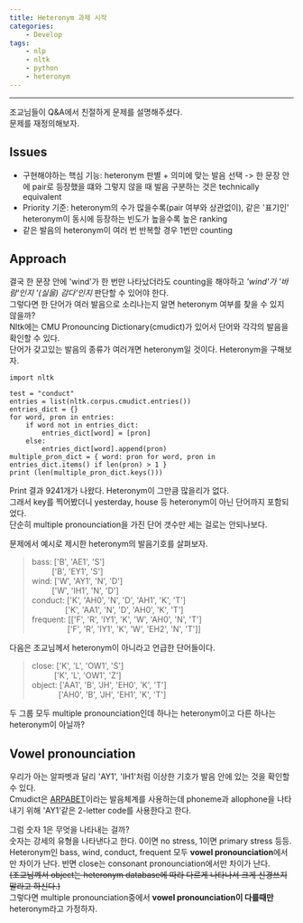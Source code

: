 ```yaml
---
title: Heteronym 과제 시작
categories: 
    - Develop
tags:
    - nlp
    - nltk
    - python
    - heteronym
---
```

***

조교님들이 Q&A에서 친절하게 문제를 설명해주셨다.   
문제를 재정의해보자.   

## Issues

- 구현해야하는 핵심 기능: heteronym 판별 + 의미에 맞는 발음 선택
-> 한 문장 안에 pair로 등장했을 떄와 그렇지 않을 때 발음 구분하는 것은 technically equivalent   
- Priority 기준: heteronym의 수가 많을수록(pair 여부와 상관없이), 같은 '표기인' heteronym이 동시에 등장하는 빈도가 높을수록 높은 ranking
- 같은 발음의 heteronym이 여러 번 반복할 경우 1번만 counting

## Approach

결국 한 문장 안에 'wind'가 한 번만 나타났더라도 counting을 해야하고 *'wind'가 '바람'인지  '(실을) 감다'인지* 판단할 수 있어야 한다.   
그렇다면 한 단어가 여러 발음으로 소리나는지 알면 heteronym 여부를 찾을 수 있지 않을까?   
Nltk에는 CMU Pronouncing Dictionary(cmudict)가 있어서 단어와 각각의 발음을 확인할 수 있다.   
단어가 갖고있는 발음의 종류가 여러개면 heteronym일 것이다. Heteronym을 구해보자.

```
import nltk

test = "conduct"
entries = list(nltk.corpus.cmudict.entries())
entries_dict = {}
for word, pron in entries:
    if word not in entries_dict:
        entries_dict[word] = [pron]
    else:
        entries_dict[word].append(pron)
multiple_pron_dict = { word: pron for word, pron in entries_dict.items() if len(pron) > 1 }
print (len(multiple_pron_dict.keys()))
```

Print 결과 9241개가 나왔다. Heteronym이 그만큼 많을리가 없다.   
그래서 key를 찍어봤더니 yesterday, house 등 heteronym이 아닌 단어까지 포함되었다.   
단순히 multiple pronounciation을 가진 단어 갯수만 세는 걸로는 안되나보다.   

문제에서 예시로 제시한 heteronym의 발음기호를 살펴보자.
>bass: ['B', 'AE1', 'S']    
&nbsp; &nbsp; &nbsp; &nbsp;&nbsp; ['B', 'EY1', 'S']   
wind: ['W', 'AY1', 'N', 'D']    
&nbsp; &nbsp; &nbsp; &nbsp; &nbsp;['W', 'IH1', 'N', 'D']   
conduct: ['K', 'AH0', 'N', 'D', 'AH1', 'K', 'T']   
&nbsp; &nbsp; &nbsp; &nbsp; &nbsp; &nbsp; &nbsp; &nbsp;['K', 'AA1', 'N', 'D', 'AH0', 'K', 'T']   
frequent: [['F', 'R', 'IY1', 'K', 'W', 'AH0', 'N', 'T']    
&nbsp; &nbsp; &nbsp; &nbsp; &nbsp; &nbsp; &nbsp; &nbsp; ['F', 'R', 'IY1', 'K', 'W', 'EH2', 'N', 'T']]   

다음은 조교님께서 heteronym이 아니라고 언급한 단어들이다.   
>close: ['K', 'L', 'OW1', 'S']   
&nbsp; &nbsp; &nbsp; &nbsp; &nbsp; ['K', 'L', 'OW1', 'Z']   
object: ['AA1', 'B', 'JH', 'EH0', 'K', 'T']   
&nbsp; &nbsp; &nbsp; &nbsp; &nbsp; &nbsp; ['AH0', 'B', 'JH', 'EH1', 'K', 'T']   

두 그룹 모두 multiple pronounciation인데 하나는 heteronym이고 다른 하나는 heteronym이 아닐까?

## Vowel pronounciation

 
우리가 아는 알파벳과 달리 'AY1', 'IH1'처럼 이상한 기호가 발음 안에 있는 것을 확인할 수 있다.   
Cmudict은 [ARPABET](https://en.wikipedia.org/wiki/ARPABET)이라는 발음체계를 사용하는데 phoneme과 allophone을 나타내기 위해 'AY1'같은 2-letter code를 사용한다고 한다.   

그럼 숫자 1은 무엇을 나타내는 걸까?   
숫자는 강세의 유형을 나타낸다고 한다. 0이면 no stress, 1이면 primary stress 등등.   
Heteronym인 bass, wind, conduct, frequent 모두 **vowel pronounciation**에서만 차이가 난다.
반면 close는 consonant pronounciation에서만 차이가 난다.   
~~(조교님꼐서 object는 heteronym database에 따라 다르게 나타나서 크게 신경쓰지 말라고 하신다.)~~   
그렇다면 multiple pronounciation중에서 **vowel pronounciation이 다를때만** heteronym라고 가정하자.